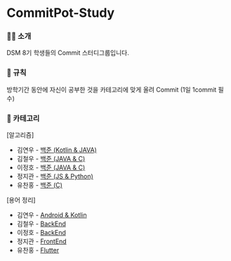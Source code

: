 # CommitPot-Study


### 👨‍💻 소개

DSM 8기 학생들의  Commit 스터디그룹입니다. 



### 📑 규칙
방학기간 동안에 
자신이 공부한 것을 카테고리에 맞게 올려 Commit
(1일 1commit 필수)


### 🏀 카테고리

[알고리즘]

* 김연우 - [백준 (Kotlin & JAVA)](https://github.com/CommitPot/CommitPot-Study/tree/main/%EC%95%8C%EA%B3%A0%EB%A6%AC%EC%A6%98/%EA%B9%80%EC%97%B0%EC%9A%B0)
* 김철우 - [백준 (JAVA & C)](https://github.com/CommitPot/CommitPot-Study/tree/main/%EC%95%8C%EA%B3%A0%EB%A6%AC%EC%A6%98/%EA%B9%80%EC%B2%A0%EC%9A%B0)
* 이정호 - [백준 (JAVA & C)](https://github.com/CommitPot/CommitPot-Study/tree/main/%EC%95%8C%EA%B3%A0%EB%A6%AC%EC%A6%98/%EC%9D%B4%EC%A0%95%ED%98%B8)
* 정지관 - [백준 (JS & Python)](https://github.com/CommitPot/CommitPot-Study/tree/main/%EC%95%8C%EA%B3%A0%EB%A6%AC%EC%A6%98/%EC%A0%95%EC%A7%80%EA%B4%80)
* 유찬홍 - [백준 (C)](https://github.com/CommitPot/CommitPot-Study/tree/main/%EC%95%8C%EA%B3%A0%EB%A6%AC%EC%A6%98/%EC%9C%A0%EC%B0%AC%ED%99%8D)

[용어 정리]

* 김연우 - [Android & Kotlin](https://github.com/CommitPot/CommitPot-Study/tree/main/%EC%9A%A9%EC%96%B4%20%EC%A0%95%EB%A6%AC/%EA%B9%80%EC%97%B0%EC%9A%B0)
* 김철우 - [BackEnd](https://github.com/CommitPot/CommitPot-Study/tree/main/%EC%9A%A9%EC%96%B4%20%EC%A0%95%EB%A6%AC/%EA%B9%80%EC%B2%A0%EC%9A%B0)
* 이정호 - [BackEnd](https://github.com/CommitPot/CommitPot-Study/tree/main/%EC%9A%A9%EC%96%B4%20%EC%A0%95%EB%A6%AC/%EC%9D%B4%EC%A0%95%ED%98%B8)
* 정지관 - [FrontEnd](https://github.com/CommitPot/CommitPot-Study/tree/main/%EC%9A%A9%EC%96%B4%20%EC%A0%95%EB%A6%AC/%EC%A0%95%EC%A7%80%EA%B4%80)
* 유찬홍 - [Flutter](https://github.com/CommitPot/CommitPot-Study/tree/main/%EC%9A%A9%EC%96%B4%20%EC%A0%95%EB%A6%AC/%EC%9C%A0%EC%B0%AC%ED%99%8D)

















